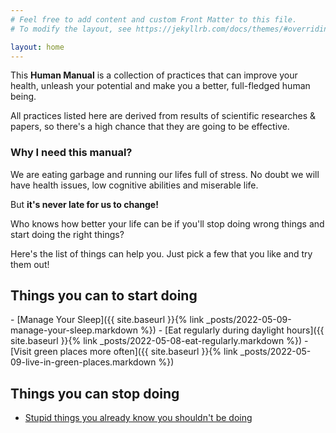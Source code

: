 ```yaml
---
# Feel free to add content and custom Front Matter to this file.
# To modify the layout, see https://jekyllrb.com/docs/themes/#overriding-theme-defaults

layout: home
---
```


This **Human Manual** is a collection of practices that can improve your health, unleash your potential and make you a better, full-fledged human being.

All practices listed here are derived from results of scientific researches & papers, so there's a high chance that they are going to be effective.


### Why I need this manual?
We are eating garbage and running our lifes full of stress. No doubt we will have health issues, low cognitive abilities and miserable life.

But **it's never late for us to change!**

Who knows how better your life can be if you'll stop doing wrong things and start doing the right things?

Here's the list of things can help you. Just pick a few that you like and try them out!

## Things you can to start doing
<div class="datatable-begin"></div>
- [Manage Your Sleep]({{ site.baseurl }}{% link _posts/2022-05-09-manage-your-sleep.markdown %})     
- [Eat regularly during daylight hours]({{ site.baseurl }}{% link _posts/2022-05-08-eat-regularly.markdown %}) 
- [Visit green places more often]({{ site.baseurl }}{% link _posts/2022-05-09-live-in-green-places.markdown %})

<div class="datatable-end"></div>

## Things you can stop doing
- [Stupid things you already know you shouldn't be doing](https://www.youtube.com/watch?v=sLXbqFQ3ios)
